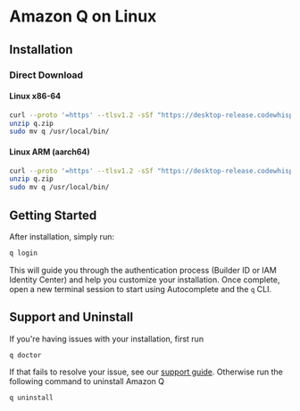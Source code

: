 # Amazon Q on Linux

## Installation

### Direct Download

#### Linux x86-64
```bash
curl --proto '=https' --tlsv1.2 -sSf "https://desktop-release.codewhisperer.us-east-1.amazonaws.com/latest/q-x86_64-linux.zip" -o "q.zip"
unzip q.zip
sudo mv q /usr/local/bin/
```

#### Linux ARM (aarch64)
```bash
curl --proto '=https' --tlsv1.2 -sSf "https://desktop-release.codewhisperer.us-east-1.amazonaws.com/latest/q-aarch64-linux.zip" -o "q.zip"
unzip q.zip
sudo mv q /usr/local/bin/
```

## Getting Started

After installation, simply run:

```bash
q login
```

This will guide you through the authentication process (Builder ID or IAM Identity Center) and help you customize your installation. Once complete, open a new terminal session to start using Autocomplete and the `q` CLI.

## Support and Uninstall

If you're having issues with your installation, first run

```shell
q doctor
```

If that fails to resolve your issue, see our [support guide](../support.md). Otherwise run the following command to uninstall Amazon Q

```bash
q uninstall
```
